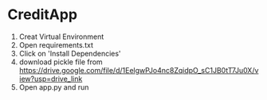 # CreditApp
1) Creat Virtual Environment
2) Open requirements.txt
3) Click on 'Install Dependencies'
4) download pickle file from https://drive.google.com/file/d/1EelgwPJo4nc8ZqidpO_sC1JB0tT7Ju0X/view?usp=drive_link
5) Open app.py and run
